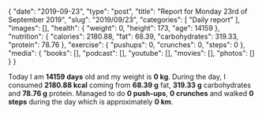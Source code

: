 {
    "date": "2019-09-23",
    "type": "post",
    "title": "Report for Monday 23rd of September 2019",
    "slug": "2019\/09\/23",
    "categories": [
        "Daily report"
    ],
    "images": [],
    "health": {
        "weight": 0,
        "height": 173,
        "age": 14159
    },
    "nutrition": {
        "calories": 2180.88,
        "fat": 68.39,
        "carbohydrates": 319.33,
        "protein": 78.76
    },
    "exercise": {
        "pushups": 0,
        "crunches": 0,
        "steps": 0
    },
    "media": {
        "books": [],
        "podcast": [],
        "youtube": [],
        "movies": [],
        "photos": []
    }
}

Today I am <strong>14159 days</strong> old and my weight is <strong>0 kg</strong>. During the day, I consumed <strong>2180.88 kcal</strong> coming from <strong>68.39 g</strong> fat, <strong>319.33 g</strong> carbohydrates and <strong>78.76 g</strong> protein. Managed to do <strong>0 push-ups</strong>, <strong>0 crunches</strong> and walked <strong>0 steps</strong> during the day which is approximately <strong>0 km</strong>.